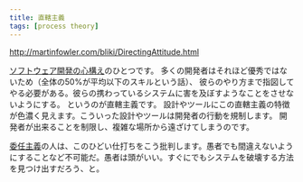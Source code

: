 ```yaml
---
title: 直轄主義
tags: [process theory]
---
```


http://martinfowler.com/bliki/DirectingAttitude.html

[ソフトウェア開発の心構え](/SoftwareDevelopmentAttitude)のひとつです。
多くの開発者はそれほど優秀ではないため（全体の50%が平均以下のスキルという話）、
彼らのやり方まで指図してやる必要がある。彼らの携わっているシステムに害を及ぼすようなことをさせないようにする。
というのが直轄主義です。
設計やツールにこの直轄主義の特徴が色濃く見えます。こういった設計やツールは開発者の行動を規制します。
開発者が出来ることを制限し、複雑な場所から遠ざけてしまうのです。

[委任主義](/EnablingAttitude)の人は、このひどい仕打ちをこう批判します。愚者でも間違えないようにすることなど不可能だ。愚者は頭がいい。すぐにでもシステムを破壊する方法を見つけ出すだろう、と。
